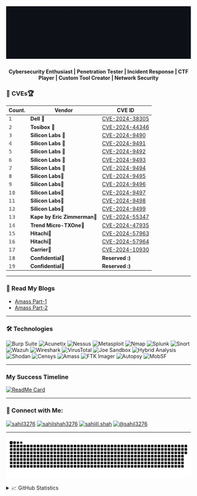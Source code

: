<h1 align="center">
  <img src="https://raw.githubusercontent.com/sahil3276/sahil3276/refs/heads/main/Sahil3276.gif" alt="Sahil Shah" width="750"/>
</h1>

<h4 align="center">
  Cybersecurity Enthusiast | Penetration Tester | Incident Response | CTF Player | Custom Tool Creator | Network Security
</h4>

### 🎯 **CVEs**🏆

| Count.  | **Vendor**        | **CVE ID**                                                                                          |
|---|--------------------|----------------------------------------------------------------------------------------------------|
| 𝟙 | **Dell** 🚀       | [CVE-2024-38305](https://www.dell.com/support/kbdoc/en-us/000227899/dsa-2024-312-security-update-for-dell-supportassist-for-home-pcs-installer-file-local-privilege-escalation-vulnerability) |
| 𝟚 | **Tosibox** 🚀    | [CVE-2024-44346](https://tosibox.service-now.com/customer_portal?id=kb_article_view&sys_kb_id=569a9b4a3318de108efa2c023d5c7bc5) |
| 𝟛 | **Silicon Labs** 🚀 | [CVE-2024-9490](https://www.cve.org/CVERecord?id=CVE-2024-9490) |
| 𝟜 | **Silicon Labs** 🚀 | [CVE-2024-9491](https://www.cve.org/CVERecord?id=CVE-2024-9491) |  
| 𝟝 | **Silicon Labs** 🚀 | [CVE-2024-9492](https://www.cve.org/CVERecord?id=CVE-2024-9492) |
| 𝟞 | **Silicon Labs** 🚀 | [CVE-2024-9493](https://www.cve.org/CVERecord?id=CVE-2024-9493) |
| 𝟟 | **Silicon Labs** 🚀 | [CVE-2024-9494](https://www.cve.org/CVERecord?id=CVE-2024-9494) |
| 𝟠 | **Silicon Labs**🚀 | [CVE-2024-9495](https://www.cve.org/CVERecord?id=CVE-2024-9495) |
| 𝟡 | **Silicon Labs**🚀 | [CVE-2024-9496](https://www.cve.org/CVERecord?id=CVE-2024-9496) |
| 𝟙𝟘 | **Silicon Labs**🚀 | [CVE-2024-9497](https://www.cve.org/CVERecord?id=CVE-2024-9497) |
| 𝟙𝟙 | **Silicon Labs**🚀 | [CVE-2024-9498](https://www.cve.org/CVERecord?id=CVE-2024-9498) |
| 𝟙𝟚 | **Silicon Labs**🚀 | [CVE-2024-9499](https://www.cve.org/CVERecord?id=CVE-2024-9499) |
| 𝟙𝟛 | **Kape by Eric Zimmerman**🚀 | [CVE-2024-55347](https://www.cve.org/CVERecord?id=CVE-2024-55347) |
| 𝟙𝟜 | **Trend Micro-TXOne**🚀 | [CVE-2024-47935](https://www.txone.com/psirt/advisories/cve-2024-47935/)  |
| 𝟙𝟝 | **Hitachi**🚀| [CVE-2024-57963](https://www.cve.org/CVERecord?id=CVE-2024-57963) |
| 𝟙𝟞 | **Hitachi**🚀| [CVE-2024-57964](https://www.cve.org/CVERecord?id=CVE-2024-57964) |
| 𝟙𝟟 | **Carrier**🚀 | [CVE-2024-10930](https://www.cisa.gov/news-events/ics-advisories/icsa-25-063-01)  | 
| 𝟙𝟠 | **Confidential**🚀 | **Reserved :)**  | 
| 𝟙𝟡 | **Confidential**🚀 | **Reserved :)**  | 

<hr>

### 📩 Read My Blogs

- [Amass Part-1](https://sahil3276.medium.com/unlocking-the-full-potential-of-amass-part-1-0521ddbee8cc)
- [Amass Part-2](https://sahil3276.medium.com/unlocking-the-full-potential-of-amass-part-2-292b7fab6618)

<hr>

### 🛠️ Technologies

<p align="left">
  <img src="https://img.shields.io/badge/Burp%20Suite-00538C?style=for-the-badge&logo=burpsuite&logoColor=white" alt="Burp Suite"/>
  <img src="https://img.shields.io/badge/Acunetix-000000?style=for-the-badge&logo=acunetix&logoColor=white" alt="Acunetix"/>
  <img src="https://img.shields.io/badge/Nessus-00C853?style=for-the-badge&logo=tenable&logoColor=white" alt="Nessus"/>
  <img src="https://img.shields.io/badge/Metasploit-3985FF?style=for-the-badge&logo=metasploit&logoColor=white" alt="Metasploit"/>
  <img src="https://img.shields.io/badge/Nmap-1F7EBA?style=for-the-badge&logo=nmap&logoColor=white" alt="Nmap"/>
  <img src="https://img.shields.io/badge/Splunk-000000?style=for-the-badge&logo=splunk&logoColor=white" alt="Splunk"/>
  <img src="https://img.shields.io/badge/Snort-FF0000?style=for-the-badge&logo=snort&logoColor=white" alt="Snort"/>
  <img src="https://img.shields.io/badge/Wazuh-4C9A2A?style=for-the-badge&logo=wazuh&logoColor=white" alt="Wazuh"/>
  <img src="https://img.shields.io/badge/Wireshark-1679A7?style=for-the-badge&logo=wireshark&logoColor=white" alt="Wireshark"/>
  <img src="https://img.shields.io/badge/VirusTotal-394EFF?style=for-the-badge&logo=virustotal&logoColor=white" alt="VirusTotal"/>
  <img src="https://img.shields.io/badge/Joe%20Sandbox-00FF00?style=for-the-badge&logoColor=white" alt="Joe Sandbox"/>
  <img src="https://img.shields.io/badge/Hybrid%20Analysis-000000?style=for-the-badge&logoColor=white" alt="Hybrid Analysis"/>
  <img src="https://img.shields.io/badge/Shodan-FF0000?style=for-the-badge&logo=shodan&logoColor=white" alt="Shodan"/>
  <img src="https://img.shields.io/badge/Censys-2E76C8?style=for-the-badge&logo=censys&logoColor=white" alt="Censys"/>
  <img src="https://img.shields.io/badge/Amass-8A2BE2?style=for-the-badge&logo=github&logoColor=white" alt="Amass"/>
  <img src="https://img.shields.io/badge/FTK%20Imager-4A4A4A?style=for-the-badge&logoColor=white" alt="FTK Imager"/>
  <img src="https://img.shields.io/badge/Autopsy-FF5733?style=for-the-badge&logo=apache&logoColor=white" alt="Autopsy"/>
  <img src="https://img.shields.io/badge/MobSF-0366D6?style=for-the-badge&logo=github&logoColor=white" alt="MobSF"/>

</p>


<hr>

### My Success Timeline

[![ReadMe Card](https://github-readme-stats.vercel.app/api/pin/?username=sahil3276&repo=my-success-timeline)](https://github.com/sahil3276/my-success-timeline)



<hr>

### 🔗 Connect with Me:
<p align="left">
  <a href="https://twitter.com/sahil3276" target="blank"><img align="center" src="https://raw.githubusercontent.com/rahuldkjain/github-profile-readme-generator/master/src/images/icons/Social/twitter.svg" alt="sahil3276" height="30" width="40" /></a>
  <a href="https://linkedin.com/in/sahilshah3276" target="blank"><img align="center" src="https://raw.githubusercontent.com/rahuldkjain/github-profile-readme-generator/master/src/images/icons/Social/linked-in-alt.svg" alt="sahilshah3276" height="30" width="40" /></a>
  <a href="https://instagram.com/sahiill.shah" target="blank"><img align="center" src="https://raw.githubusercontent.com/rahuldkjain/github-profile-readme-generator/master/src/images/icons/Social/instagram.svg" alt="sahiill.shah" height="30" width="40" /></a>
  <a href="https://medium.com/@sahil3276" target="blank"><img align="center" src="https://raw.githubusercontent.com/rahuldkjain/github-profile-readme-generator/master/src/images/icons/Social/medium.svg" alt="@sahil3276" height="30" width="40" /></a>
</p>

<hr>

<p align="center">
  <img src="https://raw.githubusercontent.com/sahil3276/sahil3276/2d8a428f6a5f0625e1ff04c11684280a32af591e/sahil3276.svg" alt="GitHub Contribution Snake"/>
</p>
<details>
  <summary>📈 GitHub Statistics</summary>
  
  ![GitHub Statistics](https://komarev.com/ghpvc/?username=sahil3276&label=Profile%20views&color=0e75b6&style=flat)
  
</details>
